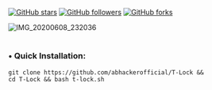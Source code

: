 [![GitHub stars](https://img.shields.io/github/stars/abhackerofficial/T-Lock.svg?style=social)](https://github.com/abhackerofficial)
[![GitHub followers](https://img.shields.io/github/followers/abhackerofficial.svg?style=social)](https://github.com/abhackerofficial)
[![GitHub forks](https://img.shields.io/github/forks/abhackerofficial/T-Lock.svg?style=social)](https://github.com/abhackerofficial)

![IMG_20200608_232036](https://user-images.githubusercontent.com/63346676/84063549-d59ea800-a9de-11ea-9706-e4ec2ee90d49.jpg)
#

### • Quick Installation:

```
git clone https://github.com/abhackerofficial/T-Lock &&
cd T-Lock && bash t-lock.sh
